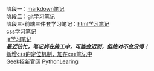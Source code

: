 阶段一：[markdown笔记](https://github.com/shenzaoyi/Tasks/blob/main/Markdown%20%E5%AD%A6%E4%B9%A0%E7%AC%94%E8%AE%B0.md)</br>
阶段二：[git学习笔记](https://github.com/shenzaoyi/Tasks/blob/main/%E5%85%B3%E4%BA%8EGit%E7%9A%84%E5%AD%A6%E4%B9%A0%E7%AC%94%E8%AE%B0.md)</br>
阶段三-前端三件套学习笔记：[html学习笔记](https://github.com/shenzaoyi/Tasks/blob/main/html%E7%9B%B8%E5%85%B3%E5%AD%A6%E4%B9%A0%E7%AC%94%E8%AE%B0.md)</br>
[css学习笔记](https://github.com/shenzaoyi/Tasks/blob/main/CSS%E5%AD%A6%E4%B9%A0%E7%AC%94%E8%AE%B0.md)</br>
[js学习笔记](https://github.com/shenzaoyi/Tasks/blob/main/javascrip%20%E5%AD%A6%E4%B9%A0%E7%AC%94%E8%AE%B0.md)</br>
***最近较忙，笔记尚在施工中，可能会迟到，但绝对不会没得！***</br>
[新增css的定位机制，加在css笔记中](https://github.com/shenzaoyi/Tasks/blob/f36367ab8081d4cb5e04176a4dad4e0fbae62a8a/CSS%E5%AD%A6%E4%B9%A0%E7%AC%94%E8%AE%B0.md)</br>
[Geek招新官网](https://shenzaoyi.github.io/)
[PythonLearing](PythonLearing)

